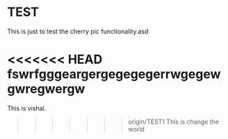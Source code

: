 TEST
====

This is just to test the cherry pic functionality.asd

<<<<<<< HEAD
fswrfgggeargergegegegerrwgegewgwregwergw
=======
 This  is vishal.
>>>>>>> origin/TEST1
This is change the world
